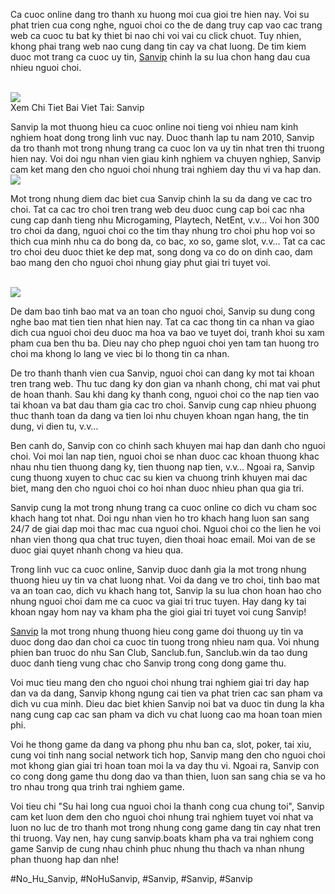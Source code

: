 <main>
<p>
			Ca cuoc online dang tro thanh xu huong moi cua gioi tre hien nay. Voi su phat trien cua cong nghe, nguoi choi co the de dang truy cap vao cac trang web ca cuoc tu bat ky thiet bi nao chi voi vai cu click chuot. Tuy nhien, khong phai trang web nao cung dang tin cay va chat luong. De tim kiem duoc mot trang ca cuoc uy tin, <a href="https://sanvip.boats/">Sanvip</a> chinh la su lua chon hang dau cua nhieu nguoi choi.
		</p><br><img src="https://sanvip.boats/wp-content/uploads/2025/02/sanvip-5.webp"></br>
Xem Chi Tiet Bai Viet Tai: Sanvip
<p>
			Sanvip la mot thuong hieu ca cuoc online noi tieng voi nhieu nam kinh nghiem hoat dong trong linh vuc nay. Duoc thanh lap tu nam 2010, Sanvip da tro thanh mot trong nhung trang ca cuoc lon va uy tin nhat tren thi truong hien nay. Voi doi ngu nhan vien giau kinh nghiem va chuyen nghiep, Sanvip cam ket mang den cho nguoi choi nhung trai nghiem day thu vi va hap dan.
		<br><img src="https://sanvip.boats/wp-content/uploads/2025/02/sanvip-4.webp"></br>
<p>
			Mot trong nhung diem dac biet cua Sanvip chinh la su da dang ve cac tro choi. Tat ca cac tro choi tren trang web deu duoc cung cap boi cac nha cung cap danh tieng nhu Microgaming, Playtech, NetEnt, v.v… Voi hon 300 tro choi da dang, nguoi choi co the tim thay nhung tro choi phu hop voi so thich cua minh nhu ca do bong da, co bac, xo so, game slot, v.v… Tat ca cac tro choi deu duoc thiet ke dep mat, song dong va co do on dinh cao, dam bao mang den cho nguoi choi nhung giay phut giai tri tuyet voi.
		</p><br><img src="https://sanvip.boats/wp-content/uploads/2025/02/sanvip-3-1.webp"></br>
<p>
			De dam bao tinh bao mat va an toan cho nguoi choi, Sanvip su dung cong nghe bao mat tien tien nhat hien nay. Tat ca cac thong tin ca nhan va giao dich cua nguoi choi deu duoc ma hoa va bao ve tuyet doi, tranh khoi su xam pham cua ben thu ba. Dieu nay cho phep nguoi choi yen tam tan huong tro choi ma khong lo lang ve viec bi lo thong tin ca nhan.
		
<p>
			De tro thanh thanh vien cua Sanvip, nguoi choi can dang ky mot tai khoan tren trang web. Thu tuc dang ky don gian va nhanh chong, chi mat vai phut de hoan thanh. Sau khi dang ky thanh cong, nguoi choi co the nap tien vao tai khoan va bat dau tham gia cac tro choi. Sanvip cung cap nhieu phuong thuc thanh toan da dang va tien loi nhu chuyen khoan ngan hang, the tin dung, vi dien tu, v.v…
		</p>
<p>
			Ben canh do, Sanvip con co chinh sach khuyen mai hap dan danh cho nguoi choi. Voi moi lan nap tien, nguoi choi se nhan duoc cac khoan thuong khac nhau nhu tien thuong dang ky, tien thuong nap tien, v.v… Ngoai ra, Sanvip cung thuong xuyen to chuc cac su kien va chuong trinh khuyen mai dac biet, mang den cho nguoi choi co hoi nhan duoc nhieu phan qua gia tri.
		
<p>
			Sanvip cung la mot trong nhung trang ca cuoc online co dich vu cham soc khach hang tot nhat. Doi ngu nhan vien ho tro khach hang luon san sang 24/7 de giai dap moi thac mac cua nguoi choi. Nguoi choi co the lien he voi nhan vien thong qua chat truc tuyen, dien thoai hoac email. Moi van de se duoc giai quyet nhanh chong va hieu qua.
		</p>
<p>
			Trong linh vuc ca cuoc online, Sanvip duoc danh gia la mot trong nhung thuong hieu uy tin va chat luong nhat. Voi da dang ve tro choi, tinh bao mat va an toan cao, dich vu khach hang tot, Sanvip la su lua chon hoan hao cho nhung nguoi choi dam me ca cuoc va giai tri truc tuyen. Hay dang ky tai khoan ngay hom nay va kham pha the gioi giai tri tuyet voi cung Sanvip!
		</p>
</main><p><a href="https://sanvip.boats/">Sanvip</a> la mot trong nhung thuong hieu cong game doi thuong uy tin va duoc dong dao dan choi ca cuoc tin tuong trong nhieu nam qua. Voi nhung phien ban truoc do nhu San Club, Sanclub.fun, Sanclub.win da tao dung duoc danh tieng vung chac cho Sanvip trong cong dong game thu.

Voi muc tieu mang den cho nguoi choi nhung trai nghiem giai tri day hap dan va da dang, Sanvip khong ngung cai tien va phat trien cac san pham va dich vu cua minh. Dieu dac biet khien Sanvip noi bat va duoc tin dung la kha nang cung cap cac san pham va dich vu chat luong cao ma hoan toan mien phi.

Voi he thong game da dang va phong phu nhu ban ca, slot, poker, tai xiu, cung voi tinh nang social network tich hop, Sanvip mang den cho nguoi choi mot khong gian giai tri hoan toan moi la va day thu vi. Ngoai ra, Sanvip con co cong dong game thu dong dao va than thien, luon san sang chia se va ho tro nhau trong qua trinh trai nghiem game.

Voi tieu chi "Su hai long cua nguoi choi la thanh cong cua chung toi", Sanvip cam ket luon dem den cho nguoi choi nhung trai nghiem tuyet voi nhat va luon no luc de tro thanh mot trong nhung cong game dang tin cay nhat tren thi truong. Vay nen, hay cung sanvip.boats kham pha va trai nghiem cong game Sanvip de cung nhau chinh phuc nhung thu thach va nhan nhung phan thuong hap dan nhe!</p>
#No_Hu_Sanvip, #NoHuSanvip, #Sanvip, #Sanvip, #Sanvip
